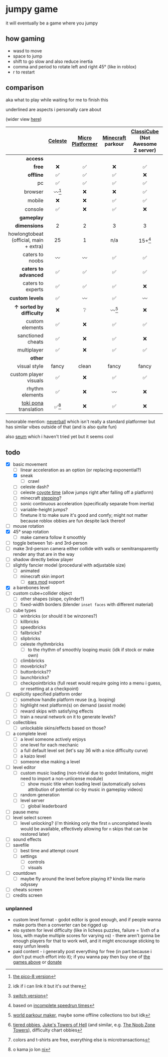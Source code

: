 # jumpy game

it will eventually be a game where you jumpy

## how gaming

- wasd to move
- space to jump
- shift to go slow and also reduce inertia
- comma and period to rotate left and right 45° (like in roblox)
- r to restart

## comparison

aka what to play while waiting for me to finish this

underlined are aspects i personally care about

(wider view [here](https://github.com/Sobsz/jumpy-game/blob/main/README.md#comparison))

|	| [Celeste](https://www.celestegame.com/)	| [Micro Platformer](https://store.steampowered.com/app/1283130/Micro_Platformer/)	| [Minecraft](https://minecraft.net/) parkour	| [ClassiCube](https://www.classicube.net/) (Not Awesome 2 server)	| [Roblox](https://roblox.com/) obbies	| [Super Mario 64](https://www.mariowiki.com/Super_Mario_64)	| [Clustertruck](https://landfall.se/clustertruck)	| [MEANDERS](https://frazack.itch.io/meanders)	| jumpy game (planned)	|
| -:	| :-:	| :-:	| :-:	| :-:	| :-:	| :-:	| :-:	| :-:	| :-:	|
| **access**	|	|	|	|	|	|	|	|	|	|
| __free__	| ❌	| ✅	| ❌	| ✅	| ✅	| ❌	| ❌	| ❌	| ✅	|
| __offline__	| ✅	| ✅	| ✅	| ❌	| ❌	| ✅	| ✅	| ✅	| ✅	|
| pc	| ✅	| ✅	| ✅	| ✅	| ✅	| ✅	| ✅	| ✅	| ✅	|
| browser	| 〰[^1]	| ❌	| ❌	| ✅	| ❌	| ✅[^2]	| ❌	| ❌	| ✅	|
| mobile	| ❌	| ❌	| ✅	| ✅	| ✅	| ✅	| ❌	| ❌	| ✅	|
| console	| ✅	| ❌	| ✅	| ❌	| ✅	| ✅	| ✅	| ✅[^3]	| ❌	|
| **gameplay**	|	|	|	|	|	|	|	|	|	|
| __dimensions__	| 2	| 2	| 3	| 3	| 3	| 3	| 3	| 3	| 3	|
| howlongtobeat (official, main + extra)	| 25	| 1	| n/a	| 15+[^4]	| n/a	| 17	| 5.5	| 2.5	| 5?	|
| caters to noobs	| 〰	| 〰	| ✅	| ✅	| ✅	| ✅	| ✅	| ✅	| ✅	|
| __caters to advanced__	| ✅	| ✅	| ✅	| ✅	| ✅	| ✅	| ✅	| ✅	| ✅	|
| caters to experts	| ✅	| ✅	| ✅	| ❌	| ✅	| ✅	| ✅	| ❌	| ❔	|
| __custom levels__	| ✅	| 〰	| ✅	| 〰	| ✅	| 〰	| ✅	| ❌	| ✅	|
|__↑ sorted by difficulty__	| ❌	| ❔	| 〰[^5]		| ❌	| ✅[^6]	| ❌	| ❌	| n/a	| ✅	|
| custom elements	| ✅	| ❌	| ✅	| ✅	| ✅	| ✅	| ❌	| n/a	| ✅	|
| sanctioned cheats	| ✅	| ❌	| ✅	| ❌	| ❌	| 〰		| ❌	| ❌	| ✅	|
| multiplayer	| ✅	| ❌	| ✅	| ✅	| ✅	| ✅	| ❌	| ❌	| ❌	|
| **other**	|	|	|	|	|	|	|	|	|	|
| visual style	| fancy	| clean	| fancy	| fancy	| fancy	| fancy	| clean	| clean	| clean	|
| custom player visuals	| ✅	| ❌	| ✅	| ✅	| 〰[^7]		| ✅	| ❌	| ❌	| ✅	|
| rhythm elements	| ✅	| ❌	| 〰	| ❌	| ✅	| ❔	| ❌	| ❌	| ✅	|
| [toki pona](https://en.wikipedia.org/wiki/Toki_Pona) translation	| ✅[^8]	| ❌	| ✅	| ❌	| ❌	| ❌	| ❌	| ❌	| ✅	|

[^1]: [the pico-8 version](https://mattmakesgames.itch.io/celesteclassic)
[^2]: idk if i can link it but it's out there
[^3]: [switch version](https://www.nintendo.com/store/products/meanders-switch/)
[^4]: based on [incomplete speedrun times](https://www.speedrun.com/na2/full_game)
[^5]: [world parkour maker](https://www.worldparkourmaker.com/), maybe some offline collections too but idk
[^6]: [tiered obbies](https://www.roblox.com/games/5946849188/Tiered-Obbies), [Juke's Towers of Hell](https://www.roblox.com/games/8562822414/Jukes-Towers-of-Hell) (and similar, e.g. [The Noob Zone Towers](https://www.roblox.com/games/8678939697/The-Noob-Zone-Towers)), difficulty chart obbies
[^7]: colors and t-shirts are free, everything else is microtransactions
[^8]: o kama jo lon [ni](https://gamebanana.com/mods/420491)

honorable mention: [neverball](https://neverball.org/) which isn't really a standard platformer but has similar vibes outside of that (and is also quite fun)

also [seum](https://store.steampowered.com/app/457210/SEUM_Speedrunners_from_Hell) which i haven't tried yet but it seems cool

## todo

- [x] basic movement
	- [ ] linear acceleration as an option (or replacing exponential?)
	- [x] sneak
		- [ ] crawl
	- [ ] celeste dash?
	- [ ] celeste [coyote time](https://gamerant.com/celeste-coyote-time-mechanic-platforming-impact-hidden-mechanics/) (allow jumps right after falling off a platform)
	- [ ] minecraft [stepping](https://www.mcpk.wiki/wiki/Special:MyLanguage/Stepping)?
	- [ ] sonic continuous acceleration (specifically separate from inertia)
	- [ ] variable-height jumps?
	- [ ] finetune it to make sure it's good and comfy; might not matter because roblox obbies are fun despite lack thereof
- [ ] mouse rotation
- [x] 45° snap rotation
	- [ ] make camera follow it smoothly
- [ ] toggle between 1st- and 3rd-person
- [ ] make 3rd-person camera either collide with walls or semitransparently render any that are in the way
- [ ] shadow directly below player
- [ ] slightly fancier model (procedural with adjustable size)
	- [ ] animated
	- [ ] minecraft skin import
		- [ ] [ears mod](https://ears.unascribed.com/) support
- [x] a barebones level
- [ ] custom cube+collider object
	- [ ] other shapes (slope, cylinder?)
	- [ ] fixed-width borders (blender `inset faces` with different material)
- [ ] cube types
	- [ ] winbricks (or should it be winzones?)
	- [ ] killbricks
	- [ ] speedbricks
	- [ ] fallbricks?
	- [ ] slipbricks
	- [ ] celeste rhythmbricks
		- [ ] to the rhythm of smoothly looping music (idk if stock or make own)
	- [ ] climbbricks
	- [ ] movebricks?
	- [ ] buttonbricks??
	- [ ] launchbricks?
	- [ ] checkpointbricks (full reset would require going into a menu i guess, or resetting at a checkpoint)
- [ ] explicitly specified platform order
	- [ ] somehow handle platform reuse (e.g. looping)
	- [ ] highlight next platform(s) on demand (assist mode)
	- [ ] reward skips with satisfying effects
	- [ ] train a neural network on it to generate levels?
- [ ] collectibles
	- [ ] unlockable skins/effects based on those?
- [ ] a complete level
	- [ ] a level someone actively enjoys
	- [ ] one level for each mechanic
	- [ ] a full default level set (let's say 36 with a nice difficulty curve)
	- [ ] a kaizo level
	- [ ] someone else making a level
- [ ] level editor
	- [ ] custom music loading (non-trivial due to godot limitations, might need to import a non-unlicense module)
		- [ ] show music title when loading level (automatically solves attribution of potential cc-by music in gameplay videos)
	- [ ] random generation
	- [ ] level server
		- [ ] global leaderboard
- [ ] pause menu
- [ ] level select screen
	- [ ] level unlocking? (i'm thinking only the first `n` uncompleted levels would be available, effectively allowing for `n` skips that can be restored later)
- [ ] sound effects
- [ ] savefile
	- [ ] best time and attempt count
	- [ ] settings
		- [ ] controls
		- [ ] visuals
- [ ] countdown
	- [ ] maybe fly around the level before playing it? kinda like mario odyssey
- [ ] cheats screen
- [ ] credits screen

### unplanned

- custom level format - godot editor is good enough, and if people wanna make ports then a converter can be rigged up
- elo system for level difficulty (like in lichess puzzles, failure = 1/`n`th of a loss, with maybe multiple scores for varying `n`s) - there aren't gonna be enough players for that to work well, and it might encourage sticking to easy unfun levels
- paid content - i generally post everything for free (in part because i don't put much effort into it); if you wanna pay then  buy one of [the games above](#comparison) or [donate](https://liberapay.com/hecko/)
